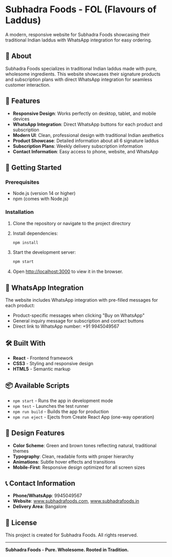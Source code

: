 # Subhadra Foods - FOL (Flavours of Laddus)

A modern, responsive website for Subhadra Foods showcasing their traditional Indian laddus with WhatsApp integration for easy ordering.

## 🌿 About

Subhadra Foods specializes in traditional Indian laddus made with pure, wholesome ingredients. This website showcases their signature products and subscription plans with direct WhatsApp integration for seamless customer interaction.

## 🍬 Features

- **Responsive Design**: Works perfectly on desktop, tablet, and mobile devices
- **WhatsApp Integration**: Direct WhatsApp buttons for each product and subscription
- **Modern UI**: Clean, professional design with traditional Indian aesthetics
- **Product Showcase**: Detailed information about all 6 signature laddus
- **Subscription Plans**: Weekly delivery subscription information
- **Contact Information**: Easy access to phone, website, and WhatsApp

## 🚀 Getting Started

### Prerequisites

- Node.js (version 14 or higher)
- npm (comes with Node.js)

### Installation

1. Clone the repository or navigate to the project directory
2. Install dependencies:
   ```bash
   npm install
   ```

3. Start the development server:
   ```bash
   npm start
   ```

4. Open [http://localhost:3000](http://localhost:3000) to view it in the browser.

## 📱 WhatsApp Integration

The website includes WhatsApp integration with pre-filled messages for each product:
- Product-specific messages when clicking "Buy on WhatsApp"
- General inquiry message for subscription and contact buttons
- Direct link to WhatsApp number: +91 9945049567

## 🛠️ Built With

- **React** - Frontend framework
- **CSS3** - Styling and responsive design
- **HTML5** - Semantic markup

## 📦 Available Scripts

- `npm start` - Runs the app in development mode
- `npm test` - Launches the test runner
- `npm run build` - Builds the app for production
- `npm run eject` - Ejects from Create React App (one-way operation)

## 🎨 Design Features

- **Color Scheme**: Green and brown tones reflecting natural, traditional themes
- **Typography**: Clean, readable fonts with proper hierarchy
- **Animations**: Subtle hover effects and transitions
- **Mobile-First**: Responsive design optimized for all screen sizes

## 📞 Contact Information

- **Phone/WhatsApp**: 9945049567
- **Website**: www.subhadrafoods.com, www.subhadrafoods.in
- **Delivery Area**: Bangalore

## 📄 License

This project is created for Subhadra Foods. All rights reserved.

---

**Subhadra Foods - Pure. Wholesome. Rooted in Tradition.**
